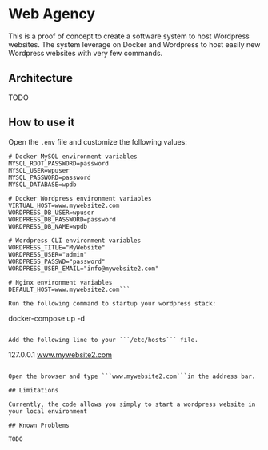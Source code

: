# Web Agency

This is a proof of concept to create a software system to host Wordpress websites. The system leverage on Docker and Wordpress to host easily new Wordpress websites with very few commands.

## Architecture

TODO

## How to use it

Open the ```.env``` file and customize the following values:

```
# Docker MySQL environment variables
MYSQL_ROOT_PASSWORD=password
MYSQL_USER=wpuser
MYSQL_PASSWORD=password
MYSQL_DATABASE=wpdb

# Docker Wordpress environment variables
VIRTUAL_HOST=www.mywebsite2.com
WORDPRESS_DB_USER=wpuser
WORDPRESS_DB_PASSWORD=password
WORDPRESS_DB_NAME=wpdb

# Wordpress CLI environment variables 
WORDPRESS_TITLE="MyWebsite"
WORDPRESS_USER="admin"
WORDPRESS_PASSWD="password"
WORDPRESS_USER_EMAIL="info@mywebsite2.com"

# Nginx environment variables
DEFAULT_HOST=www.mywebsite2.com```

Run the following command to startup your wordpress stack:

```
docker-compose up -d
```

Add the following line to your ```/etc/hosts``` file.

```
127.0.0.1    www.mywebsite2.com
```

Open the browser and type ```www.mywebsite2.com```in the address bar.

## Limitations

Currently, the code allows you simply to start a wordpress website in your local environment 

## Known Problems

TODO
